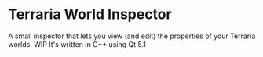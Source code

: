 Terraria World Inspector
========================

A small inspector that lets you view (and edit) the properties of your Terraria worlds. WIP
It's written in C++ using Qt 5.1
